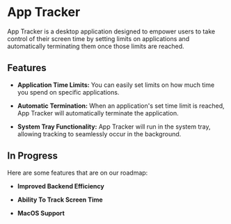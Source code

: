# App Tracker

App Tracker is a desktop application designed to empower users to take control of their screen time by setting limits on applications and automatically terminating them once those limits are reached.

## Features

- **Application Time Limits:** You can easily set limits on how much time you spend on specific applications. 

- **Automatic Termination:** When an application's set time limit is reached, App Tracker will automatically terminate the application. 

- **System Tray Functionality:** App Tracker will run in the system tray, allowing tracking to seamlessly occur in the background.
## In Progress

Here are some features that are on our roadmap:

- **Improved Backend Efficiency**

- **Ability To Track Screen Time**

- **MacOS Support**